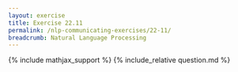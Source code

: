 ```yaml
---
layout: exercise
title: Exercise 22.11
permalink: /nlp-communicating-exercises/22-11/
breadcrumb: Natural Language Processing
---
```


{% include mathjax_support %}
{% include_relative question.md %}
